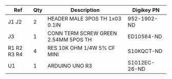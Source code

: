 |Ref|Qty|Description|Digikey PN|
|---|---|-----------|------|
|J1 J2|2|HEADER MALE 3POS TH 1x03 0.1IN|952-1902-ND|
|J3|1|CONN TERM SCREW GREEN 2.54MM 5POS TH|ED10564-ND|
|R1 R2 R3 R4|4|RES 10K OHM 1/4W 5% CF MINI|S10KQCT-ND|
|U1|1|ARDUINO UNO R3|S1012EC-26-ND|


